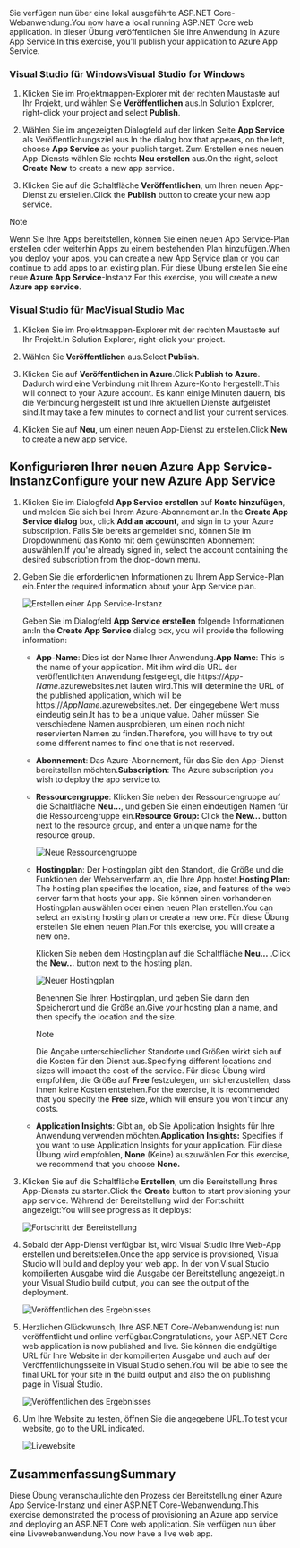<span data-ttu-id="0cd0e-101">Sie verfügen nun über eine lokal ausgeführte ASP.NET Core-Webanwendung.</span><span class="sxs-lookup"><span data-stu-id="0cd0e-101">You now have a local running ASP.NET Core web application.</span></span> <span data-ttu-id="0cd0e-102">In dieser Übung veröffentlichen Sie Ihre Anwendung in Azure App Service.</span><span class="sxs-lookup"><span data-stu-id="0cd0e-102">In this exercise, you'll publish your application to Azure App Service.</span></span>

### <a name="visual-studio-for-windows"></a><span data-ttu-id="0cd0e-103">Visual Studio für Windows</span><span class="sxs-lookup"><span data-stu-id="0cd0e-103">Visual Studio for Windows</span></span>

1. <span data-ttu-id="0cd0e-104">Klicken Sie im Projektmappen-Explorer mit der rechten Maustaste auf Ihr Projekt, und wählen Sie **Veröffentlichen** aus.</span><span class="sxs-lookup"><span data-stu-id="0cd0e-104">In Solution Explorer, right-click your project and select **Publish**.</span></span>

1. <span data-ttu-id="0cd0e-105">Wählen Sie im angezeigten Dialogfeld auf der linken Seite **App Service** als Veröffentlichungsziel aus.</span><span class="sxs-lookup"><span data-stu-id="0cd0e-105">In the dialog box that appears, on the left, choose **App Service** as your publish target.</span></span>  <span data-ttu-id="0cd0e-106">Zum Erstellen eines neuen App-Diensts wählen Sie rechts **Neu erstellen** aus.</span><span class="sxs-lookup"><span data-stu-id="0cd0e-106">On the right, select **Create New** to create a new app service.</span></span>

1. <span data-ttu-id="0cd0e-107">Klicken Sie auf die Schaltfläche **Veröffentlichen**, um Ihren neuen App-Dienst zu erstellen.</span><span class="sxs-lookup"><span data-stu-id="0cd0e-107">Click the **Publish** button to create your new app service.</span></span>

> [!NOTE]
> <span data-ttu-id="0cd0e-108">Wenn Sie Ihre Apps bereitstellen, können Sie einen neuen App Service-Plan erstellen oder weiterhin Apps zu einem bestehenden Plan hinzufügen.</span><span class="sxs-lookup"><span data-stu-id="0cd0e-108">When you deploy your apps, you can create a new App Service plan or you can continue to add apps to an existing plan.</span></span> <span data-ttu-id="0cd0e-109">Für diese Übung erstellen Sie eine neue **Azure App Service**-Instanz.</span><span class="sxs-lookup"><span data-stu-id="0cd0e-109">For this exercise, you will create a new **Azure app service**.</span></span>

### <a name="visual-studio-mac"></a><span data-ttu-id="0cd0e-110">Visual Studio für Mac</span><span class="sxs-lookup"><span data-stu-id="0cd0e-110">Visual Studio Mac</span></span>

1. <span data-ttu-id="0cd0e-111">Klicken Sie im Projektmappen-Explorer mit der rechten Maustaste auf Ihr Projekt.</span><span class="sxs-lookup"><span data-stu-id="0cd0e-111">In  Solution Explorer, right-click your project.</span></span>

1. <span data-ttu-id="0cd0e-112">Wählen Sie **Veröffentlichen** aus.</span><span class="sxs-lookup"><span data-stu-id="0cd0e-112">Select **Publish**.</span></span>

1. <span data-ttu-id="0cd0e-113">Klicken Sie auf **Veröffentlichen in Azure**.</span><span class="sxs-lookup"><span data-stu-id="0cd0e-113">Click **Publish to Azure**.</span></span> <span data-ttu-id="0cd0e-114">Dadurch wird eine Verbindung mit Ihrem Azure-Konto hergestellt.</span><span class="sxs-lookup"><span data-stu-id="0cd0e-114">This will connect to your Azure account.</span></span> <span data-ttu-id="0cd0e-115">Es kann einige Minuten dauern, bis die Verbindung hergestellt ist und Ihre aktuellen Dienste aufgelistet sind.</span><span class="sxs-lookup"><span data-stu-id="0cd0e-115">It may take a few minutes to connect and list your current services.</span></span>

1. <span data-ttu-id="0cd0e-116">Klicken Sie auf **Neu**, um einen neuen App-Dienst zu erstellen.</span><span class="sxs-lookup"><span data-stu-id="0cd0e-116">Click **New** to create a new app service.</span></span>

## <a name="configure-your-new-azure-app-service"></a><span data-ttu-id="0cd0e-117">Konfigurieren Ihrer neuen Azure App Service-Instanz</span><span class="sxs-lookup"><span data-stu-id="0cd0e-117">Configure your new Azure App Service</span></span>

1. <span data-ttu-id="0cd0e-118">Klicken Sie im Dialogfeld **App Service erstellen** auf **Konto hinzufügen**, und melden Sie sich bei Ihrem Azure-Abonnement an.</span><span class="sxs-lookup"><span data-stu-id="0cd0e-118">In the **Create App Service dialog** box, click **Add an account**, and sign in to your Azure subscription.</span></span> <span data-ttu-id="0cd0e-119">Falls Sie bereits angemeldet sind, können Sie im Dropdownmenü das Konto mit dem gewünschten Abonnement auswählen.</span><span class="sxs-lookup"><span data-stu-id="0cd0e-119">If you're already signed in, select the account containing the desired subscription from the drop-down menu.</span></span>

1. <span data-ttu-id="0cd0e-120">Geben Sie die erforderlichen Informationen zu Ihrem App Service-Plan ein.</span><span class="sxs-lookup"><span data-stu-id="0cd0e-120">Enter the required information about your App Service plan.</span></span>

    ![Erstellen einer App Service-Instanz](../media-draft/5-CreateAppService.png)

    <span data-ttu-id="0cd0e-122">Geben Sie im Dialogfeld **App Service erstellen** folgende Informationen an:</span><span class="sxs-lookup"><span data-stu-id="0cd0e-122">In the **Create App Service** dialog box, you will provide the following information:</span></span>

    - <span data-ttu-id="0cd0e-123">**App-Name**: Dies ist der Name Ihrer Anwendung.</span><span class="sxs-lookup"><span data-stu-id="0cd0e-123">**App Name**: This is the name of your application.</span></span>  <span data-ttu-id="0cd0e-124">Mit ihm wird die URL der veröffentlichten Anwendung festgelegt, die https://_App-Name_.azurewebsites.net lauten wird.</span><span class="sxs-lookup"><span data-stu-id="0cd0e-124">This will determine the URL of the published application, which will be https://_AppName_.azurewebsites.net.</span></span>  <span data-ttu-id="0cd0e-125">Der eingegebene Wert muss eindeutig sein.</span><span class="sxs-lookup"><span data-stu-id="0cd0e-125">It has to be a unique value.</span></span> <span data-ttu-id="0cd0e-126">Daher müssen Sie verschiedene Namen ausprobieren, um einen noch nicht reservierten Namen zu finden.</span><span class="sxs-lookup"><span data-stu-id="0cd0e-126">Therefore, you will have to try out some different names to find one that is not reserved.</span></span>

    - <span data-ttu-id="0cd0e-127">**Abonnement**: Das Azure-Abonnement, für das Sie den App-Dienst bereitstellen möchten.</span><span class="sxs-lookup"><span data-stu-id="0cd0e-127">**Subscription**: The Azure subscription you wish to deploy the app service to.</span></span>

    - <span data-ttu-id="0cd0e-128">**Ressourcengruppe**: Klicken Sie neben der Ressourcengruppe auf die Schaltfläche **Neu...**, und geben Sie einen eindeutigen Namen für die Ressourcengruppe ein.</span><span class="sxs-lookup"><span data-stu-id="0cd0e-128">**Resource Group:** Click the **New...** button next to the resource group, and enter a unique name for the resource group.</span></span>

        ![Neue Ressourcengruppe](../media-draft/5-NewResourceGroup.png)

    - <span data-ttu-id="0cd0e-130">**Hostingplan**: Der Hostingplan gibt den Standort, die Größe und die Funktionen der Webserverfarm an, die Ihre App hostet.</span><span class="sxs-lookup"><span data-stu-id="0cd0e-130">**Hosting Plan:** The hosting plan specifies the location, size, and features of the web server farm that hosts your app.</span></span> <span data-ttu-id="0cd0e-131">Sie können einen vorhandenen Hostingplan auswählen oder einen neuen Plan erstellen.</span><span class="sxs-lookup"><span data-stu-id="0cd0e-131">You can select an existing hosting plan or create a new one.</span></span> <span data-ttu-id="0cd0e-132">Für diese Übung erstellen Sie einen neuen Plan.</span><span class="sxs-lookup"><span data-stu-id="0cd0e-132">For this exercise, you will create a new one.</span></span>

        <span data-ttu-id="0cd0e-133">Klicken Sie neben dem Hostingplan auf die Schaltfläche **Neu...** .</span><span class="sxs-lookup"><span data-stu-id="0cd0e-133">Click the **New...** button next to the hosting plan.</span></span>

        ![Neuer Hostingplan](../media-draft/5-NewHostingPlan.png)

        <span data-ttu-id="0cd0e-135">Benennen Sie Ihren Hostingplan, und geben Sie dann den Speicherort und die Größe an.</span><span class="sxs-lookup"><span data-stu-id="0cd0e-135">Give your hosting plan a name, and then specify the location and the size.</span></span>  
        
        > [!NOTE]
        > <span data-ttu-id="0cd0e-136">Die Angabe unterschiedlicher Standorte und Größen wirkt sich auf die Kosten für den Dienst aus.</span><span class="sxs-lookup"><span data-stu-id="0cd0e-136">Specifying different locations and sizes will impact the cost of the service.</span></span> <span data-ttu-id="0cd0e-137">Für diese Übung wird empfohlen, die Größe auf **Free** festzulegen, um sicherzustellen, dass Ihnen keine Kosten entstehen.</span><span class="sxs-lookup"><span data-stu-id="0cd0e-137">For the exercise, it is recommended that you specify the **Free** size, which will ensure you won't incur any costs.</span></span>

    - <span data-ttu-id="0cd0e-138">**Application Insights**: Gibt an, ob Sie Application Insights für Ihre Anwendung verwenden möchten.</span><span class="sxs-lookup"><span data-stu-id="0cd0e-138">**Application Insights:** Specifies if you want to use Application Insights for your application.</span></span> <span data-ttu-id="0cd0e-139">Für diese Übung wird empfohlen, **None** (Keine) auszuwählen.</span><span class="sxs-lookup"><span data-stu-id="0cd0e-139">For this exercise, we recommend that you choose **None.**</span></span>

1. <span data-ttu-id="0cd0e-140">Klicken Sie auf die Schaltfläche **Erstellen**, um die Bereitstellung Ihres App-Diensts zu starten.</span><span class="sxs-lookup"><span data-stu-id="0cd0e-140">Click the **Create** button to start provisioning your app service.</span></span> <span data-ttu-id="0cd0e-141">Während der Bereitstellung wird der Fortschritt angezeigt:</span><span class="sxs-lookup"><span data-stu-id="0cd0e-141">You will see progress as it deploys:</span></span>

    ![Fortschritt der Bereitstellung](../media-draft/5-DeployProgress.png)

1. <span data-ttu-id="0cd0e-143">Sobald der App-Dienst verfügbar ist, wird Visual Studio Ihre Web-App erstellen und bereitstellen.</span><span class="sxs-lookup"><span data-stu-id="0cd0e-143">Once the app service is provisioned, Visual Studio will build and deploy your web app.</span></span>  <span data-ttu-id="0cd0e-144">In der von Visual Studio kompilierten Ausgabe wird die Ausgabe der Bereitstellung angezeigt.</span><span class="sxs-lookup"><span data-stu-id="0cd0e-144">In your Visual Studio build output, you can see the output of the deployment.</span></span>

    ![Veröffentlichen des Ergebnisses](../media-draft/5-PublishResult.png)

1. <span data-ttu-id="0cd0e-146">Herzlichen Glückwunsch, Ihre ASP.NET Core-Webanwendung ist nun veröffentlicht und online verfügbar.</span><span class="sxs-lookup"><span data-stu-id="0cd0e-146">Congratulations, your ASP.NET Core web application is now published and live.</span></span> <span data-ttu-id="0cd0e-147">Sie können die endgültige URL für Ihre Website in der kompilierten Ausgabe und auch auf der Veröffentlichungsseite in Visual Studio sehen.</span><span class="sxs-lookup"><span data-stu-id="0cd0e-147">You will be able to see the final URL for your site in the build output and also the on publishing page in Visual Studio.</span></span>

    ![Veröffentlichen des Ergebnisses](../media-draft/5-PublishPage.png)

1. <span data-ttu-id="0cd0e-149">Um Ihre Website zu testen, öffnen Sie die angegebene URL.</span><span class="sxs-lookup"><span data-stu-id="0cd0e-149">To test your website, go to the URL indicated.</span></span>

    ![Livewebsite](../media-draft/5-WebPageLive.png)

## <a name="summary"></a><span data-ttu-id="0cd0e-151">Zusammenfassung</span><span class="sxs-lookup"><span data-stu-id="0cd0e-151">Summary</span></span>

<span data-ttu-id="0cd0e-152">Diese Übung veranschaulichte den Prozess der Bereitstellung einer Azure App Service-Instanz und einer ASP.NET Core-Webanwendung.</span><span class="sxs-lookup"><span data-stu-id="0cd0e-152">This exercise demonstrated the process of provisioning an Azure app service and deploying an ASP.NET Core web application.</span></span> <span data-ttu-id="0cd0e-153">Sie verfügen nun über eine Livewebanwendung.</span><span class="sxs-lookup"><span data-stu-id="0cd0e-153">You now have a live web app.</span></span>
